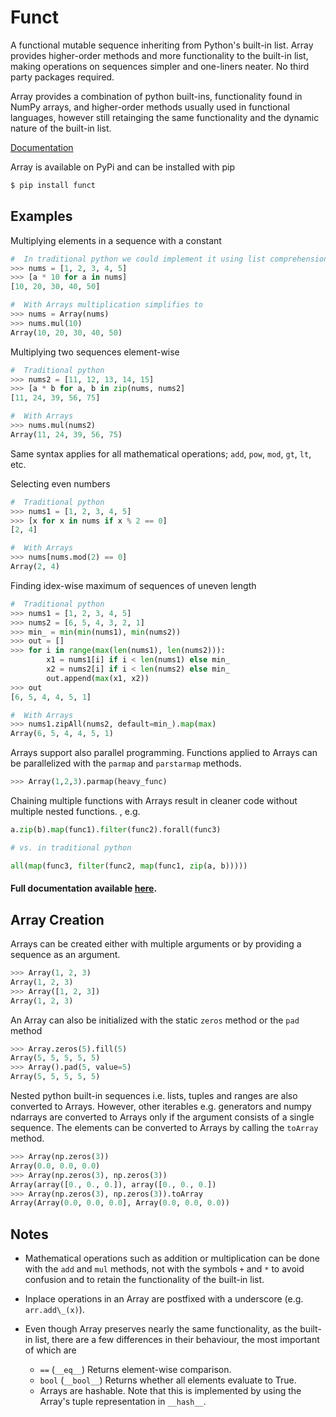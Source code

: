 # Funct

A functional mutable sequence inheriting from Python's built-in list.
Array provides higher-order methods and more functionality to the built-in
list, making operations on sequences simpler and one-liners neater.
No third party packages required.

Array provides a combination of python built-ins, functionality found in NumPy arrays,
and higher-order methods usually used in functional languages, however still retainging
the same functionality and the dynamic nature of the built-in list.

[Documentation](https://Lauriat.github.io/funct/Array.html)

Array is available on PyPi and can be installed with pip
```python
$ pip install funct
```


Examples
-------

Multiplying elements in a sequence with a constant

```python
#  In traditional python we could implement it using list comprehensions as follows
>>> nums = [1, 2, 3, 4, 5]
>>> [a * 10 for a in nums]
[10, 20, 30, 40, 50]

#  With Arrays multiplication simplifies to
>>> nums = Array(nums)
>>> nums.mul(10)
Array(10, 20, 30, 40, 50)
```
Multiplying two sequences element-wise
```python
#  Traditional python
>>> nums2 = [11, 12, 13, 14, 15]
>>> [a * b for a, b in zip(nums, nums2]
[11, 24, 39, 56, 75]

#  With Arrays
>>> nums.mul(nums2)
Array(11, 24, 39, 56, 75)
```
Same syntax applies for all mathematical operations; `add`, `pow`, `mod`, `gt`, `lt`, etc.

Selecting even numbers
```python
#  Traditional python
>>> nums1 = [1, 2, 3, 4, 5]
>>> [x for x in nums if x % 2 == 0]
[2, 4]

#  With Arrays
>>> nums[nums.mod(2) == 0]
Array(2, 4)
```
Finding idex-wise maximum of sequences of uneven length
```python
#  Traditional python
>>> nums1 = [1, 2, 3, 4, 5]
>>> nums2 = [6, 5, 4, 3, 2, 1]
>>> min_ = min(min(nums1), min(nums2))
>>> out = []
>>> for i in range(max(len(nums1), len(nums2))):
        x1 = nums1[i] if i < len(nums1) else min_
        x2 = nums2[i] if i < len(nums2) else min_
        out.append(max(x1, x2))
>>> out
[6, 5, 4, 4, 5, 1]

#  With Arrays
>>> nums1.zipAll(nums2, default=min_).map(max)
Array(6, 5, 4, 4, 5, 1)
```
Arrays support also parallel programming.
Functions applied to Arrays can be parallelized with the `parmap` and
`parstarmap` methods.
```python
>>> Array(1,2,3).parmap(heavy_func)
```

Chaining multiple functions with Arrays result in cleaner code without multiple
nested functions.
, e.g.
```python
a.zip(b).map(func1).filter(func2).forall(func3)

# vs. in traditional python

all(map(func3, filter(func2, map(func1, zip(a, b)))))
```


#### Full documentation available [here](https://Lauriat.github.io/funct/Array.html).

Array Creation
-------
Arrays can be created either with multiple arguments or by providing a sequence
as an argument.

```python
>>> Array(1, 2, 3)
Array(1, 2, 3)
>>> Array([1, 2, 3])
Array(1, 2, 3)
```

An Array can also be initialized with the static `zeros` method or the `pad` method
```python
>>> Array.zeros(5).fill(5)
Array(5, 5, 5, 5, 5)
>>> Array().pad(5, value=5)
Array(5, 5, 5, 5, 5)
```

Nested python built-in sequences i.e. lists, tuples and ranges are also converted to
Arrays. However, other iterables e.g. generators and numpy ndarrays
are converted to Arrays only if the argument consists of a single sequence. The elements
can be converted to Arrays by calling the `toArray` method.
```python
>>> Array(np.zeros(3))
Array(0.0, 0.0, 0.0)
>>> Array(np.zeros(3), np.zeros(3))
Array(array([0., 0., 0.]), array([0., 0., 0.])
>>> Array(np.zeros(3), np.zeros(3)).toArray
Array(Array(0.0, 0.0, 0.0], Array(0.0, 0.0, 0.0))
```


Notes
-------
- Mathematical operations such as addition or multiplication can be done with the
  `add` and `mul` methods, not with the symbols `+` and `*` to avoid confusion and to
  retain the functionality of the built-in list.
- Inplace operations in an Array are postfixed with a underscore (e.g. `arr.add\_(x)`).

- Even though Array preserves nearly the same functionality, 
  as the built-in list, there are a few differences in their behaviour, the most
  important of which are
    - `==` (`__eq__`) Returns element-wise comparison.
    - `bool` (`__bool__`) Returns whether all elements evaluate to True.
    - Arrays are hashable. Note that this is implemented by using the Array's tuple representation in `__hash__`.



